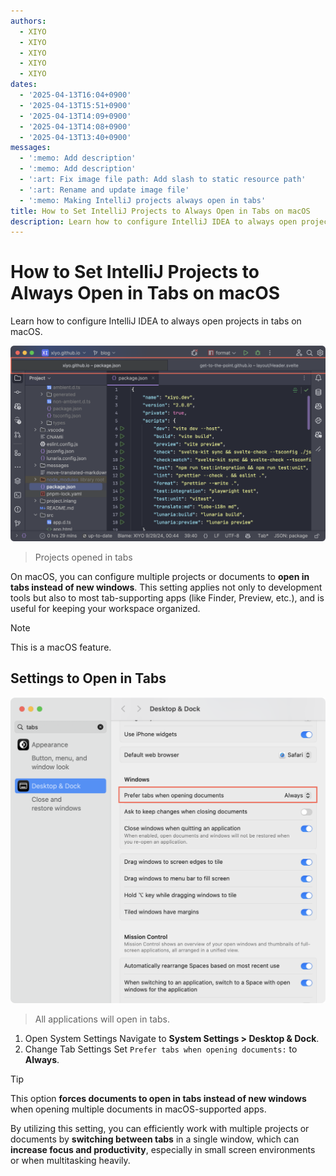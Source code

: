 ```yaml
---
authors:
  - XIYO
  - XIYO
  - XIYO
  - XIYO
  - XIYO
dates:
  - '2025-04-13T16:04+0900'
  - '2025-04-13T15:51+0900'
  - '2025-04-13T14:09+0900'
  - '2025-04-13T14:08+0900'
  - '2025-04-13T13:40+0900'
messages:
  - ':memo: Add description'
  - ':memo: Add description'
  - ':art: Fix image file path: Add slash to static resource path'
  - ':art: Rename and update image file'
  - ':memo: Making IntelliJ projects always open in tabs'
title: How to Set IntelliJ Projects to Always Open in Tabs on macOS
description: Learn how to configure IntelliJ IDEA to always open projects in tabs on macOS.
---
```

# How to Set IntelliJ Projects to Always Open in Tabs on macOS

Learn how to configure IntelliJ IDEA to always open projects in tabs on macOS.

![multiple_projects_in_tabs](/static/resources/f242f044157db312140297d1c9971de403b0af207ef3f77f2bf74a1c300440ec5f0d02e7aea059020dfb14c19fa93f3f5dcdfe94d007a5e2c218ee9afd0f74b4.png)

> Projects opened in tabs

On macOS, you can configure multiple projects or documents to **open in tabs instead of new windows**. This setting applies not only to development tools but also to most tab-supporting apps (like Finder, Preview, etc.), and is useful for keeping your workspace organized.

> [!NOTE]
> This is a macOS feature.

## Settings to Open in Tabs

![always_open_tabs](/static/resources/b8e84f65bef3200d9888d2bc90183f76ec8c4fe129e8c0396e169265fefaffb656f2641df0f2dae9c7f59cc9c062dee44d39093993ea06acf46699d903d126cf.png)

> All applications will open in tabs.

1. Open System Settings
   Navigate to **System Settings > Desktop & Dock**.
2. Change Tab Settings
   Set `Prefer tabs when opening documents:` to **Always**.

> [!tip]
> This option **forces documents to open in tabs instead of new windows** when opening multiple documents in macOS-supported apps.

By utilizing this setting, you can efficiently work with multiple projects or documents by **switching between tabs** in a single window,
which can **increase focus and productivity**, especially in small screen environments or when multitasking heavily.